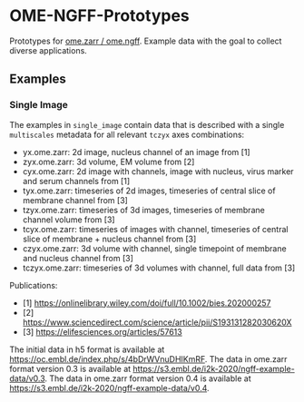 # OME-NGFF-Prototypes

Prototypes for [ome.zarr / ome.ngff](https://github.com/ome/ngff). Example data with the goal to collect diverse applications.

## Examples

### Single Image

The examples in `single_image` contain data that is described with a single `multiscales` metadata for all relevant `tczyx` axes combinations:
- yx.ome.zarr: 2d image, nucleus channel of an image from [1]
- zyx.ome.zarr: 3d volume, EM volume from [2]
- cyx.ome.zarr: 2d image with channels, image with nucleus, virus marker and serum channels from [1]
- tyx.ome.zarr: timeseries of 2d images, timeseries of central slice of membrane channel from [3]
- tzyx.ome.zarr: timeseries of 3d images, timeseries of membrane channel volume from [3]
- tcyx.ome.zarr: timeseries of images with channel, timeseries of central slice of membrane + nucleus channel from [3]
- czyx.ome.zarr: 3d volume with channel, single timepoint of membrane and nucleus channel from [3]
- tczyx.ome.zarr: timeseries of 3d volumes with channel, full data from [3]

Publications:
- [1] https://onlinelibrary.wiley.com/doi/full/10.1002/bies.202000257
- [2] https://www.sciencedirect.com/science/article/pii/S193131282030620X
- [3] https://elifesciences.org/articles/57613

The initial data in h5 format is available at https://oc.embl.de/index.php/s/4bDrWVnuDHIKmRF. 
The data in ome.zarr format version 0.3 is available at https://s3.embl.de/i2k-2020/ngff-example-data/v0.3. 
The data in ome.zarr format version 0.4 is available at https://s3.embl.de/i2k-2020/ngff-example-data/v0.4.
